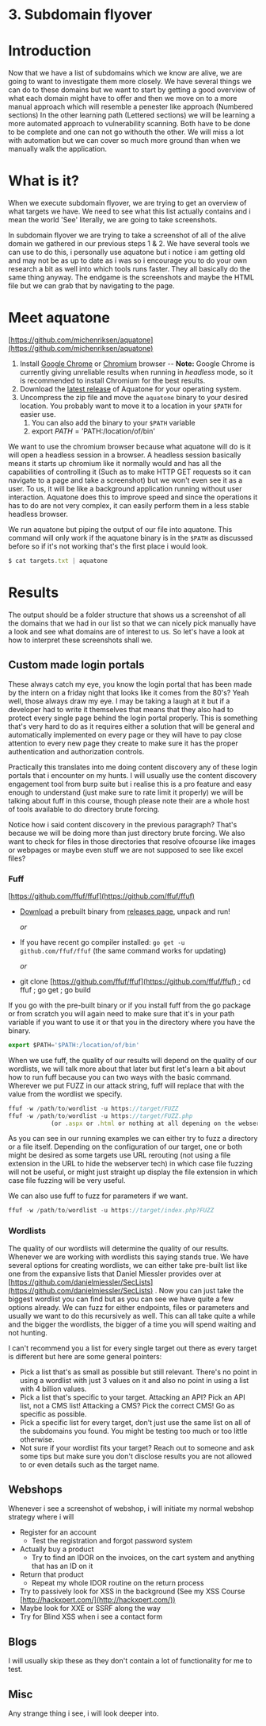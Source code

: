 # 3. Subdomain flyover

# Introduction

Now that we have a list of subdomains which we know are alive, we are going to want to investigate them more closely. We have several things we can do to these domains but we want to start by getting a good overview of what each domain might have to offer and then we move on to a more manual approach which will resemble a penester like approach (Numbered sections) In the other learning path (Lettered sections) we will be learning a more automated approach to vulnerability scanning. Both have to be done to be complete and one can not go withouth the other. We will miss a lot with automation but we can cover so much more ground than when we manually walk the application.

# What is it?

When we execute subdomain flyover, we are trying to get an overview of what targets we have. We need to see what this list actually contains and i mean the world 'See' literally, we are going to take screenshots. 

In subdomain flyover we are trying to take a screenshot of all of the alive domain we gathered in our previous steps 1 & 2. We have several tools we can use to do this, i personally use aquatone but i notice i am getting old and may not be as up to date as i was so i encourage you to do your own research a bit as well into which tools runs faster. They all basically do the same thing anyway. The endgame is the screenshots and maybe the HTML file but we can grab that by navigating to the page.

# Meet aquatone

[https://github.com/michenriksen/aquatone](https://github.com/michenriksen/aquatone)

1. Install [Google Chrome](https://www.google.com/chrome/) or [Chromium](https://www.chromium.org/getting-involved/download-chromium) browser -- **Note:** Google Chrome is currently giving unreliable results when running in *headless* mode, so it is recommended to install Chromium for the best results.
2. Download the [latest release](https://github.com/michenriksen/aquatone/releases/latest) of Aquatone for your operating system.
3. Uncompress the zip file and move the `aquatone` binary to your desired location. You probably want to move it to a location in your `$PATH` for easier use.
    1. You can also add the binary to your `$PATH` variable
    2. export $PATH='$PATH:/location/of/bin'

We want to use the chromium browser because what aquatone will do is it will open a headless session in a browser. A headless session basically means it starts up chromium like it normally would and has all the capabilities of controlling it (Such as to make HTTP GET requests so it can navigate to a page and take a screenshot) but we won't even see it as a user. To us, it will be like a background application running without user interaction. Aquatone does this to improve speed and since the operations it has to do are not very complex, it can easily perform them in a less stable headless browser.

We run aquatone but piping the output of our file into aquatone. This command will only work if the aquatone binary is in the `$PATH` as discussed before so if it's not working that's the first place i would look.

```jsx
$ cat targets.txt | aquatone
```

# Results

The output should be a folder structure that shows us a screenshot of all the domains that we had in our list so that we can nicely pick manually have a look and see what domains are of interest to us. So let's have a look at how to interpret these screenshots shall we.

## Custom made login portals

These always catch my eye, you know the login portal that has been made by the intern on a friday night that looks like it comes from the 80's? Yeah well, those always draw my eye. I may be taking a laugh at it but if a developer had to write it themselves that means that they also had to protect every single page behind the login portal properly. This is something that's very hard to do as it requires either a solution that will be general and automatically implemented on every page or they will have to pay close attention to every new page they create to make sure it has the proper authentication and authorization controls.

Practically this translates into me doing content discovery any of these login portals that i encounter on my hunts. I will usually use the content discovery engagement tool from burp suite but i realise this is a pro feature and easy enough to understand (just make sure to rate limit it properly) we will be talking about fuff in this course, though please note their are a whole host of tools available to do directory brute forcing.

Notice how i said content discovery in the previous paragraph? That's because we will be doing more than just directory brute forcing. We also want to check for files in those directories that resolve ofcourse like images or webpages or maybe even stuff we are not supposed to see like excel files?

### Fuff

[https://github.com/ffuf/ffuf](https://github.com/ffuf/ffuf)

- [Download](https://github.com/ffuf/ffuf/releases/latest) a prebuilt binary from [releases page](https://github.com/ffuf/ffuf/releases/latest), unpack and run!

    *or*

- If you have recent go compiler installed: `go get -u github.com/ffuf/ffuf` (the same command works for updating)

    *or*

- git clone [https://github.com/ffuf/ffuf](https://github.com/ffuf/ffuf) ; cd ffuf ; go get ; go build

If you go with the pre-built binary or if you install fuff from the go package or from scratch you will again need to make sure that it's in your path variable if you want to use it or that you in the directory where you have the binary. 

```jsx
export $PATH='$PATH:/location/of/bin'
```

When we use fuff, the quality of our results will depend on the quality of our wordlists, we will talk more about that later but first let's learn a bit about how to run fuff because you can two ways with the basic command. Wherever we put FUZZ in our attack string, fuff will replace that with the value from the wordlist we specify.

```jsx
ffuf -w /path/to/wordlist -u https://target/FUZZ
ffuf -w /path/to/wordlist -u https://target/FUZZ.php 
			(or .aspx or .html or nothing at all depening on the webserver our target uses)
```

As you can see in our running examples we can either try to fuzz a directory or a file itself. Depending on the configuration of our target, one or both might be desired as some targets use URL rerouting (not using a file extension in the URL to hide the webserver tech) in which case file fuzzing will not be useful,  or might just straight up display the file extension in which case file fuzzing will be very useful.

We can also use fuff to fuzz for parameters if we want.

```jsx
ffuf -w /path/to/wordlist -u https://target/index.php?FUZZ
```

### Wordlists

The quality of our wordlists will determine the quality of our results. Whenever we are working with wordlists this saying stands true. We have several options for creating wordlists, we can either take pre-built list like one from the expansive lists that Daniel Miessler provides over at [https://github.com/danielmiessler/SecLists](https://github.com/danielmiessler/SecLists) . Now you can just take the biggest wordlist you can find but as you can see we have quite a few options already. We can fuzz for either endpoints, files or parameters and usually we want to do this recursively as well. This can all take quite a while and the bigger the wordlists, the bigger of a time you will spend waiting and not hunting.

I can't recommend you a list for every single target out there as every target is different but here are some general pointers:

- Pick a list that's as small as possible but still relevant. There's no point in using a wordlist with just 3 values on it and also no point in using a list with 4 billion values.
- Pick a list that's specific to your target. Attacking an API? Pick an API list, not a CMS list! Attacking a CMS? Pick the correct CMS! Go as specific as possible.
- Pick a specific list for every target, don't just use the same list on all of the subdomains you found. You might be testing too much or too little otherwise.
- Not sure if your wordlist fits your target? Reach out to someone and ask some tips but make sure you don't disclose results you are not allowed to or even details such as the target name.

## Webshops

Whenever i see a screenshot of webshop, i will initiate my normal webshop strategy where i will

- Register for an account
    - Test the registration and forgot password system
- Actually buy a product
    - Try to find an IDOR on the invoices, on the cart system and anything that has an ID on it
- Return that product
    - Repeat my whole IDOR routine on the return process
- Try to passively look for XSS in the background (See my XSS Course [http://hackxpert.com/](http://hackxpert.com/))
- Maybe look for XXE or SSRF along the way
- Try for Blind XSS when i see a contact form

## Blogs

I will usually skip these as they don't contain a lot of functionality for me to test.

## Misc

Any strange thing i see, i will look deeper into.